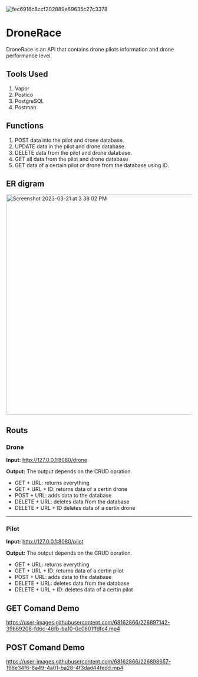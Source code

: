 ![fec6916c8ccf202889e69635c27c3378](https://user-images.githubusercontent.com/68162866/226647953-642d5fc2-bb6d-4c92-b8bf-e985ab1779fc.jpg)

# DroneRace
DroneRace is an API that contains drone pilots information and drone performance level.

## Tools Used
1. Vapor
2. Postico
3. PostgreSQL 
4. Postman

## Functions
1. POST data into the pilot and drone database.
2. UPDATE data in the pilot and drone database.
3. DELETE data from the pilot and drone database.
4. GET all data from the pilot and drone database
5. GET data of a certain pilot or drone from the database using ID.

## ER digram 
<img width="596" alt="Screenshot 2023-03-21 at 3 38 02 PM" src="https://user-images.githubusercontent.com/68162866/226635040-38c925e9-6499-46fe-bf0e-a722e6190403.png">

## Routs
### Drone

**Input:** http://127.0.0.1:8080/drone

**Output:**
The output depends on the CRUD opration. 
- GET + URL: returns everything 
- GET + URL + ID: returns data of a certin drone
- POST + URL: adds data to the database
- DELETE + URL: deletes data from the database
- DELETE + URL + ID deletes data of a certin drone

-----------------------------

### Pilot
**Input:** http://127.0.0.1:8080/pilot

**Output:**
The output depends on the CRUD opration. 
- GET + URL: returns everything 
- GET + URL + ID: returns data of a certin pilot
- POST + URL: adds data to the database
- DELETE + URL: deletes data from the database
- DELETE + URL + ID: deletes data of a certin pilot

## GET Comand Demo
https://user-images.githubusercontent.com/68162866/226897142-39b69208-fd6c-46fb-ba10-0c0601ffdfc4.mp4

## POST Comand Demo
https://user-images.githubusercontent.com/68162866/226898657-196e34f6-8a49-4a01-ba28-4f3dad44fedd.mp4

